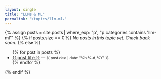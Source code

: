 ```yaml
---
layout: single
title: "LLMs & ML"
permalink: "/topics/llm-ml/"
---
```


{% assign posts = site.posts | where_exp: "p", "p.categories contains 'llm-ml'" %}
{% if posts.size == 0 %}
_No posts in this topic yet. Check back soon._
{% else %}
<ul>
{% for post in posts %}
  <li><a href="{{ post.url | relative_url }}">{{ post.title }}</a> — <small>{{ post.date | date: "%b %-d, %Y" }}</small></li>
{% endfor %}
</ul>
{% endif %}
